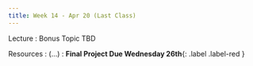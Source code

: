 ```yaml
---
title: Week 14 - Apr 20 (Last Class)
---
```


Lecture
: Bonus Topic TBD

Resources
: (...)
  : **Final Project Due Wednesday 26th**{: .label .label-red }


